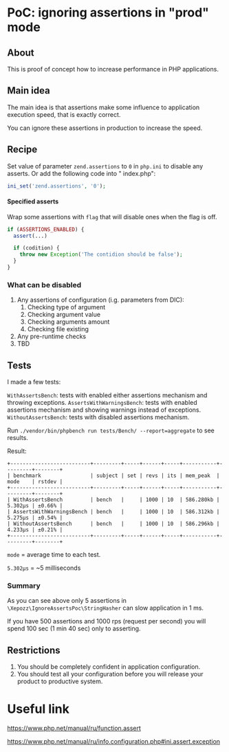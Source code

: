 # PoC: ignoring assertions in "prod" mode

## About

This is proof of concept how to increase performance in PHP applications.

## Main idea

The main idea is that assertions make some influence to application execution speed, that is exactly correct.

You can ignore these assertions in production to increase the speed.

## Recipe

Set value of parameter `zend.assertions` to `0` in `php.ini` to disable any asserts. Or add the following code into "
index.php":

```php
ini_set('zend.assertions', '0');
```

#### Specified asserts

Wrap some assertions with `flag` that will disable ones when the flag is off.

```php
if (ASSERTIONS_ENABLED) {
  assert(...)

  if (codition) {
    throw new Exception('The contidion should be false');
  }
}
```

### What can be disabled

1. Any assertions of configuration (i.g. parameters from DIC):
    1. Checking type of argument
    2. Checking argument value
    3. Checking arguments amount
    4. Checking file existing
2. Any pre-runtime checks
3. TBD

## Tests

I made a few tests:

`WithAssertsBench`: tests with enabled either assertions mechanism and throwing exceptions.
`AssertsWithWarningsBench`: tests with enabled assertions mechanism and showing warnings instead of exceptions.
`WithoutAssertsBench`: tests with disabled assertions mechanism.

Run `./vendor/bin/phpbench run tests/Bench/ --report=aggregate` to see results.

Result:

```
+--------------------------+---------+-----+------+-----+-----------+---------+--------+
| benchmark                | subject | set | revs | its | mem_peak  | mode    | rstdev |
+--------------------------+---------+-----+------+-----+-----------+---------+--------+
| WithAssertsBench         | bench   |     | 1000 | 10  | 586.280kb | 5.302μs | ±0.66% |
| AssertsWithWarningsBench | bench   |     | 1000 | 10  | 586.312kb | 5.275μs | ±0.54% |
| WithoutAssertsBench      | bench   |     | 1000 | 10  | 586.296kb | 4.233μs | ±0.21% |
+--------------------------+---------+-----+------+-----+-----------+---------+--------+
```

`mode` = average time to each test.

`5.302μs` = ~5 milliseconds 

### Summary

As you can see above only 5 assertions in `\Xepozz\IgnoreAssertsPoc\StringHasher` can slow application in 1 ms. 

If you have 500 assertions and 1000 rps (request per second) you will spend 100 sec (1 min 40 sec) only to asserting. 

## Restrictions

1. You should be completely confident in application configuration.
2. You should test all your configuration before you will release your product to productive system.

# Useful link

https://www.php.net/manual/ru/function.assert

https://www.php.net/manual/ru/info.configuration.php#ini.assert.exception
